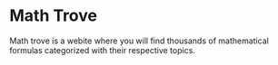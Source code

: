 # Math Trove
Math trove is a webite where you will find thousands of mathematical formulas categorized with their respective topics.

